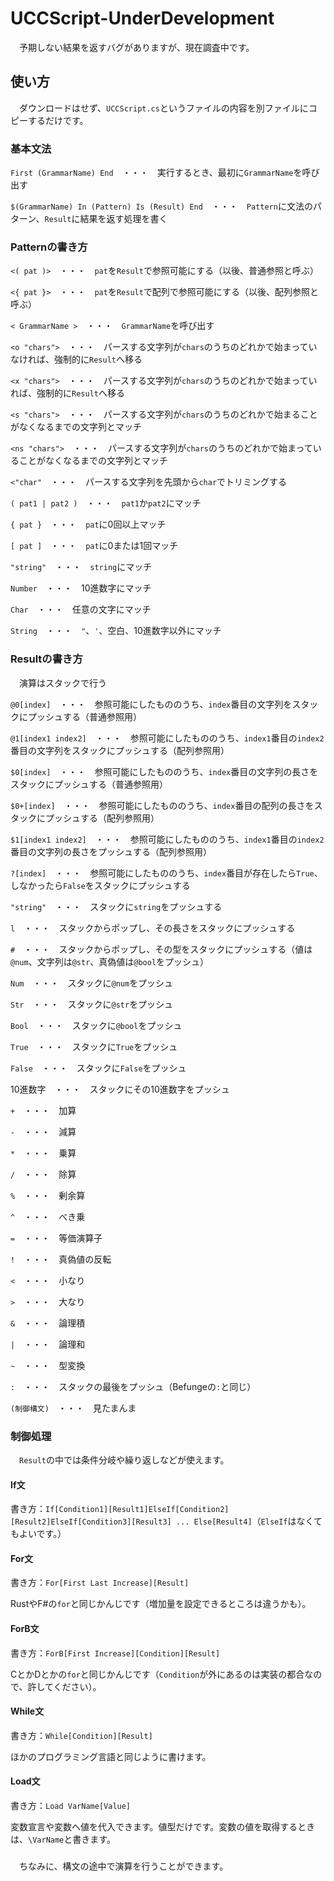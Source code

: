 # UCCScript-UnderDevelopment
　予期しない結果を返すバグがありますが、現在調査中です。
## 使い方
　ダウンロードはせず、`UCCScript.cs`というファイルの内容を別ファイルにコピーするだけです。
### 基本文法
`First (GrammarName) End`　・・・　実行するとき、最初に`GrammarName`を呼び出す

`$(GrammarName) In (Pattern) Is (Result) End`　・・・　`Pattern`に文法のパターン、`Result`に結果を返す処理を書く

### Patternの書き方
`<( pat )>`　・・・　`pat`を`Result`で参照可能にする（以後、普通参照と呼ぶ）

`<{ pat }>`　・・・　`pat`を`Result`で配列で参照可能にする（以後、配列参照と呼ぶ）

`< GrammarName >`　・・・　`GrammarName`を呼び出す

`<o "chars">`　・・・　パースする文字列が`chars`のうちのどれかで始まっていなければ、強制的に`Result`へ移る

`<x "chars">`　・・・　パースする文字列が`chars`のうちのどれかで始まっていれば、強制的に`Result`へ移る

`<s "chars">`　・・・　パースする文字列が`chars`のうちのどれかで始まることがなくなるまでの文字列とマッチ

`<ns "chars">`　・・・　パースする文字列が`chars`のうちのどれかで始まっていることがなくなるまでの文字列とマッチ

`<"char"`　・・・　パースする文字列を先頭から`char`でトリミングする

`( pat1 | pat2 )`　・・・　`pat1`か`pat2`にマッチ

`{ pat }`　・・・　`pat`に0回以上マッチ

`[ pat ]`　・・・　`pat`に0または1回マッチ

`"string"`　・・・　`string`にマッチ

`Number`　・・・　10進数字にマッチ

`Char`　・・・　任意の文字にマッチ

`String`　・・・　`"`、`'`、空白、10進数字以外にマッチ
### Resultの書き方
　演算はスタックで行う
 
`@0[index]`　・・・　参照可能にしたもののうち、`index`番目の文字列をスタックにプッシュする（普通参照用）

`@1[index1 index2]`　・・・　参照可能にしたもののうち、`index1`番目の`index2`番目の文字列をスタックにプッシュする（配列参照用）

`$0[index]`　・・・　参照可能にしたもののうち、`index`番目の文字列の長さをスタックにプッシュする（普通参照用）

`$0+[index]`　・・・　参照可能にしたもののうち、`index`番目の配列の長さをスタックにプッシュする（配列参照用）

`$1[index1 index2]`　・・・　参照可能にしたもののうち、`index1`番目の`index2`番目の文字列の長さをプッシュする（配列参照用）

`?[index]`　・・・　参照可能にしたもののうち、`index`番目が存在したら`True`、しなかったら`False`をスタックにプッシュする

`"string"`　・・・　スタックに`string`をプッシュする

`l`　・・・　スタックからポップし、その長さをスタックにプッシュする

`#`　・・・　スタックからポップし、その型をスタックにプッシュする（値は`@num`、文字列は`@str`、真偽値は`@bool`をプッシュ）

`Num`　・・・　スタックに`@num`をプッシュ

`Str`　・・・　スタックに`@str`をプッシュ

`Bool`　・・・　スタックに`@bool`をプッシュ

`True`　・・・　スタックに`True`をプッシュ

`False`　・・・　スタックに`False`をプッシュ

10進数字　・・・　スタックにその10進数字をプッシュ

`+`　・・・　加算

`-`　・・・　減算

`*`　・・・　乗算

`/`　・・・　除算

`%`　・・・　剰余算

`^`　・・・　べき乗

`=`　・・・　等価演算子

`!`　・・・　真偽値の反転

`<`　・・・　小なり

`>`　・・・　大なり

`&`　・・・　論理積

`|`　・・・　論理和

`~`　・・・　型変換

`:`　・・・　スタックの最後をプッシュ（Befungeの`:`と同じ）

`(制御構文)`　・・・　見たまんま

### 制御処理
　`Result`の中では条件分岐や繰り返しなどが使えます。
#### If文
書き方：`If[Condition1][Result1]ElseIf[Condition2][Result2]ElseIf[Condition3][Result3] ... Else[Result4]`（`ElseIf`はなくてもよいです。）
#### For文
書き方：`For[First Last Increase][Result]`

RustやF#の`for`と同じかんじです（増加量を設定できるところは違うかも）。
#### ForB文
書き方：`ForB[First Increase][Condition][Result]`

CとかDとかの`for`と同じかんじです（`Condition`が外にあるのは実装の都合なので、許してください）。
#### While文
書き方：`While[Condition][Result]`

ほかのプログラミング言語と同じように書けます。
#### Load文
書き方：`Load VarName[Value]`

変数宣言や変数へ値を代入できます。値型だけです。変数の値を取得するときは、`\VarName`と書きます。
###
　ちなみに、構文の途中で演算を行うことができます。
